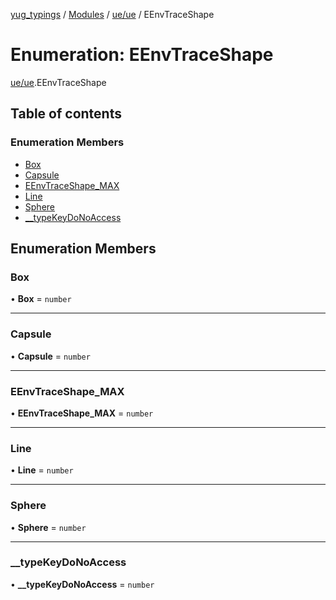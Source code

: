 [yug_typings](../README.md) / [Modules](../modules.md) / [ue/ue](../modules/ue_ue.md) / EEnvTraceShape

# Enumeration: EEnvTraceShape

[ue/ue](../modules/ue_ue.md).EEnvTraceShape

## Table of contents

### Enumeration Members

- [Box](ue_ue.EEnvTraceShape.md#box)
- [Capsule](ue_ue.EEnvTraceShape.md#capsule)
- [EEnvTraceShape\_MAX](ue_ue.EEnvTraceShape.md#eenvtraceshape_max)
- [Line](ue_ue.EEnvTraceShape.md#line)
- [Sphere](ue_ue.EEnvTraceShape.md#sphere)
- [\_\_typeKeyDoNoAccess](ue_ue.EEnvTraceShape.md#__typekeydonoaccess)

## Enumeration Members

### Box

• **Box** = `number`

___

### Capsule

• **Capsule** = `number`

___

### EEnvTraceShape\_MAX

• **EEnvTraceShape\_MAX** = `number`

___

### Line

• **Line** = `number`

___

### Sphere

• **Sphere** = `number`

___

### \_\_typeKeyDoNoAccess

• **\_\_typeKeyDoNoAccess** = `number`
